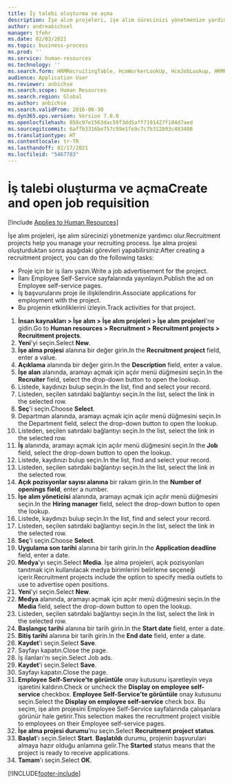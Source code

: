 ```yaml
---
title: İş talebi oluşturma ve açma
description: İşe alım projeleri, işe alım sürecinizi yönetmenize yardımcı olur.
author: andreabichsel
manager: tfehr
ms.date: 02/03/2021
ms.topic: business-process
ms.prod: ''
ms.service: human-resources
ms.technology: ''
ms.search.form: HRMRecruitingTable, HcmWorkerLookUp, HcmJobLookup, HRMRecruitingMedia, HRMRecruitingJobAd, HcmPersonnelManagementWorkspace
audience: Application User
ms.reviewer: anbichse
ms.search.scope: Human Resources
ms.search.region: Global
ms.author: anbichse
ms.search.validFrom: 2016-06-30
ms.dyn365.ops.version: Version 7.0.0
ms.openlocfilehash: 858c97e1563dac59f3dd5aff7191427f104d7aed
ms.sourcegitcommit: 6affb3316be757c99e1fe9c7c7b312b93c483408
ms.translationtype: HT
ms.contentlocale: tr-TR
ms.lasthandoff: 02/17/2021
ms.locfileid: "5467783"
---
```

# <a name="create-and-open-job-requisition"></a><span data-ttu-id="cd20c-103">İş talebi oluşturma ve açma</span><span class="sxs-lookup"><span data-stu-id="cd20c-103">Create and open job requisition</span></span>

[!include [Applies to Human Resources](../includes/applies-to-hr.md)]

<span data-ttu-id="cd20c-104">İşe alım projeleri, işe alım sürecinizi yönetmenize yardımcı olur.</span><span class="sxs-lookup"><span data-stu-id="cd20c-104">Recruitment projects help you manage your recruiting process.</span></span> <span data-ttu-id="cd20c-105">İşe alma projesi oluşturduktan sonra aşağıdaki görevleri yapabilirsiniz:</span><span class="sxs-lookup"><span data-stu-id="cd20c-105">After creating a recruitment project, you can do the following tasks:</span></span>

- <span data-ttu-id="cd20c-106">Proje için bir iş ilanı yazın.</span><span class="sxs-lookup"><span data-stu-id="cd20c-106">Write a job advertisement for the project.</span></span>
- <span data-ttu-id="cd20c-107">İlanı Employee Self-Service sayfalarında yayınlayın.</span><span class="sxs-lookup"><span data-stu-id="cd20c-107">Publish the ad on Employee self-service pages.</span></span>
- <span data-ttu-id="cd20c-108">İş başvurularını proje ile ilişkilendirin.</span><span class="sxs-lookup"><span data-stu-id="cd20c-108">Associate applications for employment with the project.</span></span>
- <span data-ttu-id="cd20c-109">Bu projenin etkinliklerini izleyin.</span><span class="sxs-lookup"><span data-stu-id="cd20c-109">Track activities for that project.</span></span> 

1. <span data-ttu-id="cd20c-110">**İnsan kaynakları > İşe alım > İşe alım projeleri > İşe alım projeleri**'ne gidin.</span><span class="sxs-lookup"><span data-stu-id="cd20c-110">Go to **Human resources > Recruitment > Recruitment projects > Recruitment projects**.</span></span>
2. <span data-ttu-id="cd20c-111">**Yeni**'yi seçin.</span><span class="sxs-lookup"><span data-stu-id="cd20c-111">Select **New**.</span></span>
3. <span data-ttu-id="cd20c-112">**İşe alma projesi** alanına bir değer girin.</span><span class="sxs-lookup"><span data-stu-id="cd20c-112">In the **Recruitment project** field, enter a value.</span></span>
4. <span data-ttu-id="cd20c-113">**Açıklama** alanında bir değer girin.</span><span class="sxs-lookup"><span data-stu-id="cd20c-113">In the **Description** field, enter a value.</span></span>
5. <span data-ttu-id="cd20c-114">**İşe alan** alanında, aramayı açmak için açılır menü düğmesini seçin.</span><span class="sxs-lookup"><span data-stu-id="cd20c-114">In the **Recruiter** field, select the drop-down button to open the lookup.</span></span>
6. <span data-ttu-id="cd20c-115">Listede, kaydınızı bulup seçin.</span><span class="sxs-lookup"><span data-stu-id="cd20c-115">In the list, find and select your record.</span></span>
7. <span data-ttu-id="cd20c-116">Listeden, seçilen satırdaki bağlantıyı seçin.</span><span class="sxs-lookup"><span data-stu-id="cd20c-116">In the list, select the link in the selected row.</span></span>
8. <span data-ttu-id="cd20c-117">**Seç**'i seçin.</span><span class="sxs-lookup"><span data-stu-id="cd20c-117">Choose **Select**.</span></span>
9. <span data-ttu-id="cd20c-118">Departman alanında, aramayı açmak için açılır menü düğmesini seçin.</span><span class="sxs-lookup"><span data-stu-id="cd20c-118">In the Department field, select the drop-down button to open the lookup.</span></span>
10. <span data-ttu-id="cd20c-119">Listeden, seçilen satırdaki bağlantıyı seçin.</span><span class="sxs-lookup"><span data-stu-id="cd20c-119">In the list, select the link in the selected row.</span></span>
11. <span data-ttu-id="cd20c-120">**İş** alanında, aramayı açmak için açılır menü düğmesini seçin.</span><span class="sxs-lookup"><span data-stu-id="cd20c-120">In the **Job** field, select the drop-down button to open the lookup.</span></span>
12. <span data-ttu-id="cd20c-121">Listede, kaydınızı bulup seçin.</span><span class="sxs-lookup"><span data-stu-id="cd20c-121">In the list, find and select your record.</span></span>
13. <span data-ttu-id="cd20c-122">Listeden, seçilen satırdaki bağlantıyı seçin.</span><span class="sxs-lookup"><span data-stu-id="cd20c-122">In the list, select the link in the selected row.</span></span>
14. <span data-ttu-id="cd20c-123">**Açık pozisyonlar sayısı alanına** bir rakam girin.</span><span class="sxs-lookup"><span data-stu-id="cd20c-123">In the **Number of openings field**, enter a number.</span></span>
15. <span data-ttu-id="cd20c-124">**İşe alım yöneticisi** alanında, aramayı açmak için açılır menü düğmesini seçin.</span><span class="sxs-lookup"><span data-stu-id="cd20c-124">In the **Hiring manager** field, select the drop-down button to open the lookup.</span></span>
16. <span data-ttu-id="cd20c-125">Listede, kaydınızı bulup seçin.</span><span class="sxs-lookup"><span data-stu-id="cd20c-125">In the list, find and select your record.</span></span>
17. <span data-ttu-id="cd20c-126">Listeden, seçilen satırdaki bağlantıyı seçin.</span><span class="sxs-lookup"><span data-stu-id="cd20c-126">In the list, select the link in the selected row.</span></span>
18. <span data-ttu-id="cd20c-127">**Seç**'i seçin.</span><span class="sxs-lookup"><span data-stu-id="cd20c-127">Choose **Select**.</span></span>
19. <span data-ttu-id="cd20c-128">**Uygulama son tarihi** alanına bir tarih girin.</span><span class="sxs-lookup"><span data-stu-id="cd20c-128">In the **Application deadline** field, enter a date.</span></span>
20. <span data-ttu-id="cd20c-129">**Medya**'yı seçin.</span><span class="sxs-lookup"><span data-stu-id="cd20c-129">Select **Media**.</span></span> <span data-ttu-id="cd20c-130">İşe alma projeleri, açık pozisyonları tanıtmak için kullanılacak medya birimlerini belirleme seçeneği içerir.</span><span class="sxs-lookup"><span data-stu-id="cd20c-130">Recruitment projects include the option to specify media outlets to use to advertise open positions.</span></span>  
21. <span data-ttu-id="cd20c-131">**Yeni**'yi seçin.</span><span class="sxs-lookup"><span data-stu-id="cd20c-131">Select **New**.</span></span>
22. <span data-ttu-id="cd20c-132">**Medya** alanında, aramayı açmak için açılır menü düğmesini seçin.</span><span class="sxs-lookup"><span data-stu-id="cd20c-132">In the **Media** field, select the drop-down button to open the lookup.</span></span>
23. <span data-ttu-id="cd20c-133">Listeden, seçilen satırdaki bağlantıyı seçin.</span><span class="sxs-lookup"><span data-stu-id="cd20c-133">In the list, select the link in the selected row.</span></span>
24. <span data-ttu-id="cd20c-134">**Başlangıç tarihi** alanına bir tarih girin.</span><span class="sxs-lookup"><span data-stu-id="cd20c-134">In the **Start date** field, enter a date.</span></span>
25. <span data-ttu-id="cd20c-135">**Bitiş tarihi** alanına bir tarih girin.</span><span class="sxs-lookup"><span data-stu-id="cd20c-135">In the **End date** field, enter a date.</span></span>
26. <span data-ttu-id="cd20c-136">**Kaydet**'i seçin.</span><span class="sxs-lookup"><span data-stu-id="cd20c-136">Select **Save**.</span></span>
27. <span data-ttu-id="cd20c-137">Sayfayı kapatın.</span><span class="sxs-lookup"><span data-stu-id="cd20c-137">Close the page.</span></span>
28. <span data-ttu-id="cd20c-138">İş ilanları'nı seçin.</span><span class="sxs-lookup"><span data-stu-id="cd20c-138">Select Job ads.</span></span>
29. <span data-ttu-id="cd20c-139">**Kaydet**'i seçin.</span><span class="sxs-lookup"><span data-stu-id="cd20c-139">Select **Save**.</span></span>
30. <span data-ttu-id="cd20c-140">Sayfayı kapatın.</span><span class="sxs-lookup"><span data-stu-id="cd20c-140">Close the page.</span></span>
31. <span data-ttu-id="cd20c-141">**Employee Self-Service'te görüntüle** onay kutusunu işaretleyin veya işaretini kaldırın.</span><span class="sxs-lookup"><span data-stu-id="cd20c-141">Check or uncheck the **Display on employee self-service** checkbox.</span></span> <span data-ttu-id="cd20c-142">**Employee Self-Service'te görüntüle** onay kutusunu seçin.</span><span class="sxs-lookup"><span data-stu-id="cd20c-142">Select the **Display on employee self-service** check box.</span></span> <span data-ttu-id="cd20c-143">Bu seçim, işe alım projesini Employee Self-Service sayfalarında çalışanlara görünür hale getirir.</span><span class="sxs-lookup"><span data-stu-id="cd20c-143">This selection makes the recruitment project visible to employees on their Employee self-service pages.</span></span>
32. <span data-ttu-id="cd20c-144">**İşe alma projesi durumu**'nu seçin.</span><span class="sxs-lookup"><span data-stu-id="cd20c-144">Select **Recruitment project status**.</span></span>
33. <span data-ttu-id="cd20c-145">**Başlat**'ı seçin.</span><span class="sxs-lookup"><span data-stu-id="cd20c-145">Select **Start**.</span></span> <span data-ttu-id="cd20c-146">**Başlatıldı** durumu, projenin başvuruları almaya hazır olduğu anlamına gelir.</span><span class="sxs-lookup"><span data-stu-id="cd20c-146">The **Started** status means that the project is ready to receive applications.</span></span>  
34. <span data-ttu-id="cd20c-147">**Tamam**'ı seçin.</span><span class="sxs-lookup"><span data-stu-id="cd20c-147">Select **OK**.</span></span>

[!INCLUDE[footer-include](../includes/footer-banner.md)]